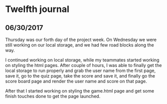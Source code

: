 # Twelfth journal

## 06/30/2017

Thursday was our forth day of the project week. On Wednesday we were still working on our local storage, and we had few road blocks along the way.

I continued working on local storage, while my teammates started working on styling the html pages.
After couple of hours, I was able to finally get the local storage to run properly and grab the user name from the first page, save it, go to the quiz page, take the score and save it, and finally go the score board page and render the user name and score on that page.

After that I started working on styling the game.html page and get some finish touches done to get the page launched.
